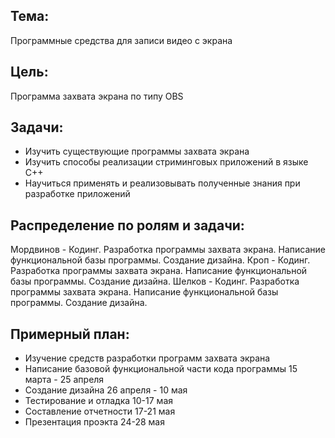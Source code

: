 ## Тема:
Программные средства для записи видео с экрана
## Цель:
Программа захвата экрана по типу OBS
## Задачи:
* Изучить существующие программы захвата экрана
* Изучить способы реализации стриминговых приложений в языке C++
* Научиться применять и реализовывать полученные знания при разработке приложений

## Распределение по ролям и задачи:
Мордвинов - Кодинг. Разработка программы захвата экрана. Написание функциональной базы программы. Создание дизайна.
Кроп - Кодинг. Разработка программы захвата экрана. Написание функциональной базы программы. Создание дизайна.
Шелков - Кодинг. Разработка программы захвата экрана. Написание функциональной базы программы. Создание дизайна.

## Примерный план:
* Изучение средств разработки программ захвата экрана 
* Написание базовой функциональной части кода программы 15 марта - 25 апреля
* Создание дизайна 26 апреля - 10 мая
* Тестирование и отладка 10-17 мая
* Составление отчетности 17-21 мая
* Презентация проэкта 24-28 мая
